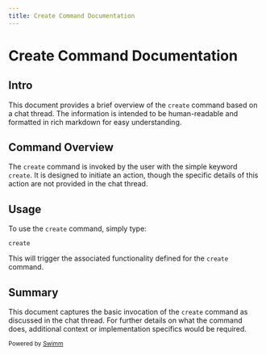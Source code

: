 ```yaml
---
title: Create Command Documentation
---
```

# Create Command Documentation

## Intro

This document provides a brief overview of the `create` command based on a chat thread. The information is intended to be human-readable and formatted in rich markdown for easy understanding.

## Command Overview

The `create` command is invoked by the user with the simple keyword `create`. It is designed to initiate an action, though the specific details of this action are not provided in the chat thread.

## Usage

To use the `create` command, simply type:

```
create
```

This will trigger the associated functionality defined for the `create` command.

## Summary

This document captures the basic invocation of the `create` command as discussed in the chat thread. For further details on what the command does, additional context or implementation specifics would be required.

<SwmMeta version="3.0.0"><sup>Powered by [Swimm](http://localhost:5000/)</sup></SwmMeta>
